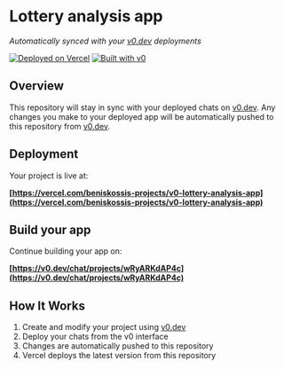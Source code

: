 # Lottery analysis app

*Automatically synced with your [v0.dev](https://v0.dev) deployments*

[![Deployed on Vercel](https://img.shields.io/badge/Deployed%20on-Vercel-black?style=for-the-badge&logo=vercel)](https://vercel.com/beniskossis-projects/v0-lottery-analysis-app)
[![Built with v0](https://img.shields.io/badge/Built%20with-v0.dev-black?style=for-the-badge)](https://v0.dev/chat/projects/wRyARKdAP4c)

## Overview

This repository will stay in sync with your deployed chats on [v0.dev](https://v0.dev).
Any changes you make to your deployed app will be automatically pushed to this repository from [v0.dev](https://v0.dev).

## Deployment

Your project is live at:

**[https://vercel.com/beniskossis-projects/v0-lottery-analysis-app](https://vercel.com/beniskossis-projects/v0-lottery-analysis-app)**

## Build your app

Continue building your app on:

**[https://v0.dev/chat/projects/wRyARKdAP4c](https://v0.dev/chat/projects/wRyARKdAP4c)**

## How It Works

1. Create and modify your project using [v0.dev](https://v0.dev)
2. Deploy your chats from the v0 interface
3. Changes are automatically pushed to this repository
4. Vercel deploys the latest version from this repository
